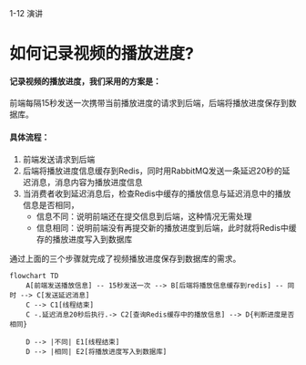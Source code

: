 1-12 演讲

# 如何记录视频的播放进度?

#### 记录视频的播放进度，我们采用的方案是：

​	前端每隔15秒发送一次携带当前播放进度的请求到后端，后端将播放进度保存到数据库。

#### 具体流程：

1. 前端发送请求到后端
1. 后端将播放进度信息缓存到Redis，同时用RabbitMQ发送一条延迟20秒的延迟消息，消息内容为播放进度信息
3. 当消费者收到延迟消息后，检查Redis中缓存的播放信息与延迟消息中的播放信息是否相同，
   - 信息不同：说明前端还在提交信息到后端，这种情况无需处理
   - 信息相同：说明前端没有再提交新的播放进度到后端，此时就将Redis中缓存的播放进度写入到数据库

通过上面的三个步骤就完成了视频播放进度保存到数据库的需求。

```mermaid
flowchart TD
    A[前端发送播放信息] -- 15秒发送一次 --> B[后端将播放信息缓存到redis] -- 同时 --> C[发送延迟消息]
    C --> C1[线程结束] 
    C -.延迟消息20秒后执行.-> C2[查询Redis缓存中的播放信息] --> D{判断进度是否相同}

    D --> |不同| E1[线程结束]
    D --> |相同| E2[将播放进度写入到数据库]
    
```




